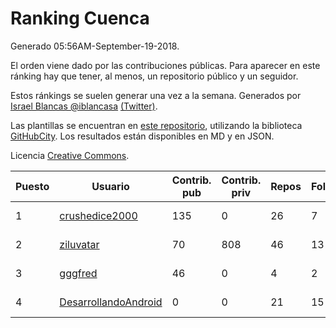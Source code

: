 # Ranking Cuenca

Generado 05:56AM-September-19-2018.

El orden viene dado por las contribuciones públicas. Para aparecer en este ránking hay que tener, al menos, un repositorio público y un seguidor.

Estos ránkings se suelen generar una vez a la semana. Generados por [Israel Blancas @iblancasa](https://github.com/iblancasa/) [(Twitter)](https://twitter.com/iblancasa).

Las plantillas se encuentran en [este repositorio](https://github.com/iblancasa/GH-Spanish-Ranking), utilizando la biblioteca [GitHubCity](https://github.com/iblancasa/GitHubCity). Los resultados están disponibles en MD y en JSON.

Licencia [Creative Commons](https://creativecommons.org/licenses/by/4.0/).

| Puesto   |  Usuario  | Contrib. pub | Contrib. priv |Repos| Followers | Desde |  Avatar  |
|----------|-----------|--------------|---------------|-----|-----------|-------|----------|
|1|[crushedice2000](https://github.com/crushedice2000)|135|0|26|7|2015-03-09|![crushedice2000]()|
|2|[ziluvatar](https://github.com/ziluvatar)|70|808|46|13|2012-02-09|![ziluvatar]()|
|3|[gggfred](https://github.com/gggfred)|46|0|4|2|2013-01-15|![gggfred]()|
|4|[DesarrollandoAndroid](https://github.com/DesarrollandoAndroid)|0|0|21|15|2014-06-22|![DesarrollandoAndroid]()|
